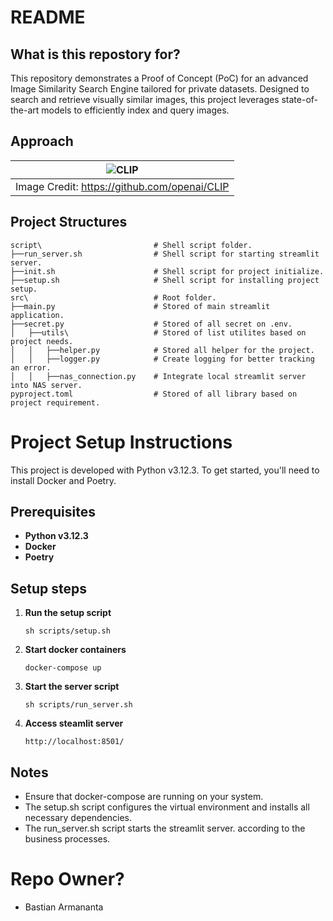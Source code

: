 # README #

## What is this repostory for? ##
This repository demonstrates a Proof of Concept (PoC) for an advanced Image Similarity Search Engine tailored for private datasets. Designed to search and retrieve visually similar images, this project leverages state-of-the-art models to efficiently index and query images.

## Approach

| ![CLIP](https://raw.githubusercontent.com/mlfoundations/open_clip/main/docs/CLIP.png) |
|:--:|
| Image Credit: https://github.com/openai/CLIP |

## Project Structures ##
```
script\                         # Shell script folder.
├──run_server.sh                # Shell script for starting streamlit server.
├──init.sh                      # Shell script for project initialize.
├──setup.sh                     # Shell script for installing project setup.
src\                            # Root folder.
├──main.py                      # Stored of main streamlit application.
├──secret.py                    # Stored of all secret on .env.
│   ├──utils\                   # Stored of list utilites based on project needs.
│   │   ├──helper.py            # Stored all helper for the project.
│   │   ├──logger.py            # Create logging for better tracking an error.
│   │   ├──nas_connection.py    # Integrate local streamlit server into NAS server. 
pyproject.toml                  # Stored of all library based on project requirement.
```

# Project Setup Instructions

This project is developed with Python v3.12.3. To get started, you'll need to install Docker and Poetry.

## Prerequisites

- **Python v3.12.3**
- **Docker**
- **Poetry**

## Setup steps

1. **Run the setup script**
    ```
    sh scripts/setup.sh
    ```

2. **Start docker containers**
    ```
    docker-compose up
    ```

3. **Start the server script**
    ```
    sh scripts/run_server.sh
    ```

4. **Access steamlit server**
    ```
    http://localhost:8501/
    ```

## Notes
- Ensure that docker-compose are running on your system.
- The setup.sh script configures the virtual environment and installs all necessary dependencies.
- The run_server.sh script starts the streamlit server.
according to the business processes.

# Repo Owner? #
* Bastian Armananta